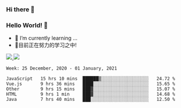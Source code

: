 ### Hi there 👋
### Hello World! 🙌

- 🌱 I’m currently learning ...
- 📖目前正在努力的学习之中!

<a href="https://github.com/anuraghazra/github-readme-stats">
  <img src="https://github-readme-stats.vercel.app/api?username=keyboardWithDream&show_icons=true&repo=github-readme-stats" />
</a>
<a href="https://github.com/anuraghazra/convoychat">
  <img src="https://github-readme-stats.vercel.app/api/top-langs/?username=keyboardWithDream&layout=compact&repo=convoychat" />
</a>



<!--START_SECTION:waka-->
```text
Week: 25 December, 2020 - 01 January, 2021

JavaScript   15 hrs 10 mins  ██████▒░░░░░░░░░░░░░░░░░░   24.72 % 
Vue.js       9 hrs 36 mins   ████░░░░░░░░░░░░░░░░░░░░░   15.65 % 
Other        9 hrs 15 mins   ███▓░░░░░░░░░░░░░░░░░░░░░   15.07 % 
HTML         9 hrs 1 min     ███▓░░░░░░░░░░░░░░░░░░░░░   14.68 % 
Java         7 hrs 40 mins   ███░░░░░░░░░░░░░░░░░░░░░░   12.50 % 
```
<!--END_SECTION:waka-->
